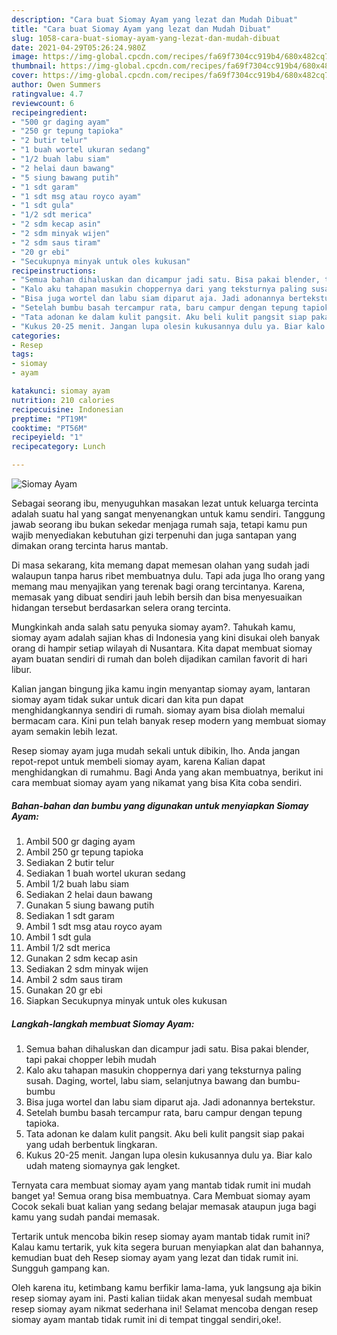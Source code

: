 ```yaml
---
description: "Cara buat Siomay Ayam yang lezat dan Mudah Dibuat"
title: "Cara buat Siomay Ayam yang lezat dan Mudah Dibuat"
slug: 1058-cara-buat-siomay-ayam-yang-lezat-dan-mudah-dibuat
date: 2021-04-29T05:26:24.980Z
image: https://img-global.cpcdn.com/recipes/fa69f7304cc919b4/680x482cq70/siomay-ayam-foto-resep-utama.jpg
thumbnail: https://img-global.cpcdn.com/recipes/fa69f7304cc919b4/680x482cq70/siomay-ayam-foto-resep-utama.jpg
cover: https://img-global.cpcdn.com/recipes/fa69f7304cc919b4/680x482cq70/siomay-ayam-foto-resep-utama.jpg
author: Owen Summers
ratingvalue: 4.7
reviewcount: 6
recipeingredient:
- "500 gr daging ayam"
- "250 gr tepung tapioka"
- "2 butir telur"
- "1 buah wortel ukuran sedang"
- "1/2 buah labu siam"
- "2 helai daun bawang"
- "5 siung bawang putih"
- "1 sdt garam"
- "1 sdt msg atau royco ayam"
- "1 sdt gula"
- "1/2 sdt merica"
- "2 sdm kecap asin"
- "2 sdm minyak wijen"
- "2 sdm saus tiram"
- "20 gr ebi"
- "Secukupnya minyak untuk oles kukusan"
recipeinstructions:
- "Semua bahan dihaluskan dan dicampur jadi satu. Bisa pakai blender, tapi pakai chopper lebih mudah"
- "Kalo aku tahapan masukin choppernya dari yang teksturnya paling susah. Daging, wortel, labu siam, selanjutnya bawang dan bumbu-bumbu"
- "Bisa juga wortel dan labu siam diparut aja. Jadi adonannya bertekstur."
- "Setelah bumbu basah tercampur rata, baru campur dengan tepung tapioka."
- "Tata adonan ke dalam kulit pangsit. Aku beli kulit pangsit siap pakai yang udah berbentuk lingkaran."
- "Kukus 20-25 menit. Jangan lupa olesin kukusannya dulu ya. Biar kalo udah mateng siomaynya gak lengket."
categories:
- Resep
tags:
- siomay
- ayam

katakunci: siomay ayam 
nutrition: 210 calories
recipecuisine: Indonesian
preptime: "PT19M"
cooktime: "PT56M"
recipeyield: "1"
recipecategory: Lunch

---
```



![Siomay Ayam](https://img-global.cpcdn.com/recipes/fa69f7304cc919b4/680x482cq70/siomay-ayam-foto-resep-utama.jpg)

Sebagai seorang ibu, menyuguhkan masakan lezat untuk keluarga tercinta adalah suatu hal yang sangat menyenangkan untuk kamu sendiri. Tanggung jawab seorang ibu bukan sekedar menjaga rumah saja, tetapi kamu pun wajib menyediakan kebutuhan gizi terpenuhi dan juga santapan yang dimakan orang tercinta harus mantab.

Di masa  sekarang, kita memang dapat memesan olahan yang sudah jadi walaupun tanpa harus ribet membuatnya dulu. Tapi ada juga lho orang yang memang mau menyajikan yang terenak bagi orang tercintanya. Karena, memasak yang dibuat sendiri jauh lebih bersih dan bisa menyesuaikan hidangan tersebut berdasarkan selera orang tercinta. 



Mungkinkah anda salah satu penyuka siomay ayam?. Tahukah kamu, siomay ayam adalah sajian khas di Indonesia yang kini disukai oleh banyak orang di hampir setiap wilayah di Nusantara. Kita dapat membuat siomay ayam buatan sendiri di rumah dan boleh dijadikan camilan favorit di hari libur.

Kalian jangan bingung jika kamu ingin menyantap siomay ayam, lantaran siomay ayam tidak sukar untuk dicari dan kita pun dapat menghidangkannya sendiri di rumah. siomay ayam bisa diolah memalui bermacam cara. Kini pun telah banyak resep modern yang membuat siomay ayam semakin lebih lezat.

Resep siomay ayam juga mudah sekali untuk dibikin, lho. Anda jangan repot-repot untuk membeli siomay ayam, karena Kalian dapat menghidangkan di rumahmu. Bagi Anda yang akan membuatnya, berikut ini cara membuat siomay ayam yang nikamat yang bisa Kita coba sendiri.

<!--inarticleads1-->

##### Bahan-bahan dan bumbu yang digunakan untuk menyiapkan Siomay Ayam:

1. Ambil 500 gr daging ayam
1. Ambil 250 gr tepung tapioka
1. Sediakan 2 butir telur
1. Sediakan 1 buah wortel ukuran sedang
1. Ambil 1/2 buah labu siam
1. Sediakan 2 helai daun bawang
1. Gunakan 5 siung bawang putih
1. Sediakan 1 sdt garam
1. Ambil 1 sdt msg atau royco ayam
1. Ambil 1 sdt gula
1. Ambil 1/2 sdt merica
1. Gunakan 2 sdm kecap asin
1. Sediakan 2 sdm minyak wijen
1. Ambil 2 sdm saus tiram
1. Gunakan 20 gr ebi
1. Siapkan Secukupnya minyak untuk oles kukusan




<!--inarticleads2-->

##### Langkah-langkah membuat Siomay Ayam:

1. Semua bahan dihaluskan dan dicampur jadi satu. Bisa pakai blender, tapi pakai chopper lebih mudah
1. Kalo aku tahapan masukin choppernya dari yang teksturnya paling susah. Daging, wortel, labu siam, selanjutnya bawang dan bumbu-bumbu
1. Bisa juga wortel dan labu siam diparut aja. Jadi adonannya bertekstur.
1. Setelah bumbu basah tercampur rata, baru campur dengan tepung tapioka.
1. Tata adonan ke dalam kulit pangsit. Aku beli kulit pangsit siap pakai yang udah berbentuk lingkaran.
1. Kukus 20-25 menit. Jangan lupa olesin kukusannya dulu ya. Biar kalo udah mateng siomaynya gak lengket.




Ternyata cara membuat siomay ayam yang mantab tidak rumit ini mudah banget ya! Semua orang bisa membuatnya. Cara Membuat siomay ayam Cocok sekali buat kalian yang sedang belajar memasak ataupun juga bagi kamu yang sudah pandai memasak.

Tertarik untuk mencoba bikin resep siomay ayam mantab tidak rumit ini? Kalau kamu tertarik, yuk kita segera buruan menyiapkan alat dan bahannya, kemudian buat deh Resep siomay ayam yang lezat dan tidak rumit ini. Sungguh gampang kan. 

Oleh karena itu, ketimbang kamu berfikir lama-lama, yuk langsung aja bikin resep siomay ayam ini. Pasti kalian tiidak akan menyesal sudah membuat resep siomay ayam nikmat sederhana ini! Selamat mencoba dengan resep siomay ayam mantab tidak rumit ini di tempat tinggal sendiri,oke!.

